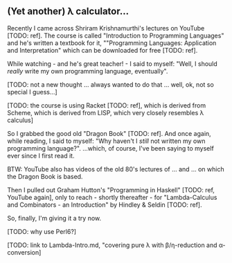 ## (Yet another) λ calculator...

Recently I came across Shriram Krishnamurthi's lectures on YouTube [TODO: ref].
The course is called "Introduction to Programming Languages"
and he's written a textbook for it, ""Programming Languages: Application and Interpretation" which can be downloaded for free [TODO: ref].

While watching - and he's great teacher! - I said to myself: "Well, I should *really*
write my own programming language, eventually".

[TODO: not a new thought ... always wanted to do that ... well, ok, not so special I guess...]

[TODO: the course is using Racket [TODO: ref], 
which is derived from Scheme, 
which is derived from LISP,
which very closely resembles λ calculus]

So I grabbed the good old "Dragon Book" [TODO: ref].
And once again, while reading, I said to myself: "Why haven't I *still* not written
my own programming language?".
...which, of course, I've been saying to myself ever since I first read it.

BTW: YouTube also has videos of the old 80's lectures of ... and ... on which the Dragon
Book is based.

Then I pulled out Graham Hutton's "Programming in Haskell" [TODO: ref, YouTube again],
only to reach - shortly thereafter - for 
"Lambda-Calculus and Combinators - an Introduction" by Hindley & Seldin [TODO: ref].

So, finally, I'm giving it a try now. 

[TODO: why use Perl6?]

[TODO: link to Lambda-Intro.md, "covering pure λ with β/η-reduction and α-conversion]
